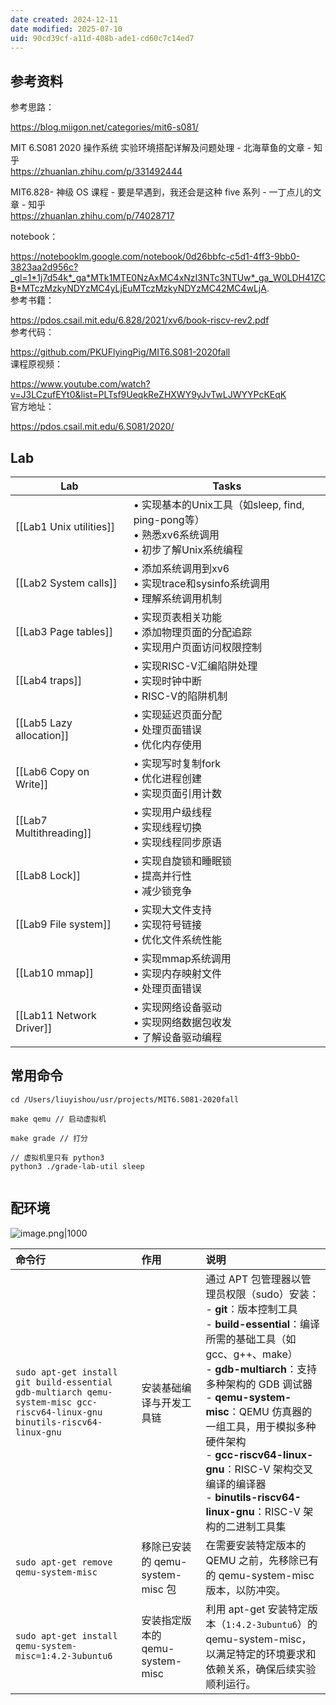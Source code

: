 ```yaml
---
date created: 2024-12-11
date modified: 2025-07-10
uid: 90cd39cf-a11d-408b-ade1-cd60c7c14ed7
---
```

## 参考资料

参考思路：

https://blog.miigon.net/categories/mit6-s081/

MIT 6.S081 2020 操作系统 实验环境搭配详解及问题处理 - 北海草鱼的文章 - 知乎  
https://zhuanlan.zhihu.com/p/331492444

MIT6.828- 神级 OS 课程 - 要是早遇到，我还会是这种 five 系列 - 一丁点儿的文章 - 知乎  
https://zhuanlan.zhihu.com/p/74028717

notebook：

https://notebooklm.google.com/notebook/0d26bbfc-c5d1-4ff3-9bb0-3823aa2d956c?_gl=1*1j7d54k*_ga*MTk1MTE0NzAxMC4xNzI3NTc3NTUw*_ga_W0LDH41ZCB*MTczMzkyNDYzMC4yLjEuMTczMzkyNDYzMC42MC4wLjA.  
参考书籍：

https://pdos.csail.mit.edu/6.828/2021/xv6/book-riscv-rev2.pdf  
参考代码：

https://github.com/PKUFlyingPig/MIT6.S081-2020fall  
课程原视频：

https://www.youtube.com/watch?v=J3LCzufEYt0&list=PLTsf9UeqkReZHXWY9yJvTwLJWYYPcKEqK  
官方地址：

https://pdos.csail.mit.edu/6.S081/2020/

## Lab

| Lab                      | Tasks                                                                    |
| ------------------------ | ------------------------------------------------------------------------ |
| [[Lab1 Unix utilities]]  | • 实现基本的Unix工具（如sleep, find, ping-pong等）<br>• 熟悉xv6系统调用<br>• 初步了解Unix系统编程 |
| [[Lab2 System calls]]    | • 添加系统调用到xv6<br>• 实现trace和sysinfo系统调用<br>• 理解系统调用机制                      |
| [[Lab3 Page tables]]     | • 实现页表相关功能<br>• 添加物理页面的分配追踪<br>• 实现用户页面访问权限控制                            |
| [[Lab4 traps]]           | • 实现RISC-V汇编陷阱处理<br>• 实现时钟中断<br>• RISC-V的陷阱机制                            |
| [[Lab5 Lazy allocation]] | • 实现延迟页面分配<br>• 处理页面错误<br>• 优化内存使用                                       |
| [[Lab6 Copy on Write]]   | • 实现写时复制fork<br>• 优化进程创建<br>• 实现页面引用计数                                   |
| [[Lab7 Multithreading]]  | • 实现用户级线程<br>• 实现线程切换<br>• 实现线程同步原语                                      |
| [[Lab8 Lock]]            | • 实现自旋锁和睡眠锁<br>• 提高并行性<br>• 减少锁竞争                                        |
| [[Lab9 File system]]     | • 实现大文件支持<br>• 实现符号链接<br>• 优化文件系统性能                                      |
| [[Lab10 mmap]]           | • 实现mmap系统调用<br>• 实现内存映射文件<br>• 处理页面错误                                   |
| [[Lab11 Network Driver]] | • 实现网络设备驱动<br>• 实现网络数据包收发<br>• 了解设备驱动编程                                  |

## 常用命令

```shell
cd /Users/liuyishou/usr/projects/MIT6.S081-2020fall

make qemu // 启动虚拟机

make grade // 打分

// 虚拟机里只有 python3
python3 ./grade-lab-util sleep


```

## 配环境

![image.png|1000](https://imagehosting4picgo.oss-cn-beijing.aliyuncs.com/imagehosting/fix-dir%2Fpicgo%2Fpicgo-clipboard-images%2F2024%2F12%2F11%2F20-16-18-49f660603551ec40cb3d2de84564db4c-202412112016393-088440.png)

| 命令行                                                                                                                        | 作用                        | 说明                                                                                                                                                                                                                                                                                                |
|:------------------------------------------------------------------------------------------------------------------------- |:------------------------ |:------------------------------------------------------------------------------------------------------------------------------------------------------------------------------------------------------------------------------------------------------------------------------------------------ |
| `sudo apt-get install git build-essential gdb-multiarch qemu-system-misc gcc-riscv64-linux-gnu binutils-riscv64-linux-gnu` | 安装基础编译与开发工具链              | 通过 APT 包管理器以管理员权限（sudo）安装：<br>- **git**：版本控制工具<br>- **build-essential**：编译所需的基础工具（如 gcc、g++、make）<br>- **gdb-multiarch**：支持多种架构的 GDB 调试器<br>- **qemu-system-misc**：QEMU 仿真器的一组工具，用于模拟多种硬件架构<br>- **gcc-riscv64-linux-gnu**：RISC-V 架构交叉编译的编译器<br>- **binutils-riscv64-linux-gnu**：RISC-V 架构的二进制工具集 |
| `sudo apt-get remove qemu-system-misc`                                                                                     | 移除已安装的 qemu-system-misc 包 | 在需要安装特定版本的 QEMU 之前，先移除已有的 qemu-system-misc 版本，以防冲突。|
| `sudo apt-get install qemu-system-misc=1:4.2-3ubuntu6`                                                                     | 安装指定版本的 qemu-system-misc  | 利用 apt-get 安装特定版本（`1:4.2-3ubuntu6`）的 qemu-system-misc，以满足特定的环境要求和依赖关系，确保后续实验顺利运行。|
